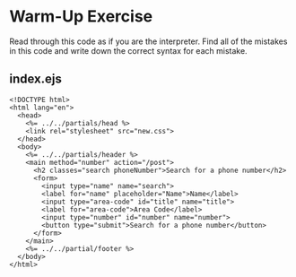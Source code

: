 # Warm-Up Exercise
Read through this code as if you are the interpreter. Find all of the mistakes in this code and write down the correct syntax for each mistake.

## index.ejs

```
<!DOCTYPE html>
<html lang="en">
  <head>
    <%= ../../partials/head %>
    <link rel="stylesheet" src="new.css">
  </head>
  <body>
    <%= ../../partials/header %>
    <main method="number" action="/post">
      <h2 classes="search phoneNumber">Search for a phone number</h2>
      <form>
        <input type="name" name="search">
        <label for="name" placeholder="Name">Name</label>
        <input type="area-code" id="title" name="title">
        <label for="area-code">Area Code</label>
        <input type="number" id="number" name="number">
        <button type="submit">Search for a phone number</button>
      </form>
    </main>
    <%= ../../partial/footer %>
  </body>
</html>
```
